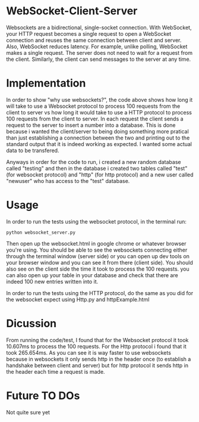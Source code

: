# WebSocket-Client-Server

Websockets are a bidirectional, single-socket connection. With WebSocket, your HTTP request becomes a single request to open a WebSocket connection and reuses the same connection between client and server. Also, WebSocket reduces latency. For example, unlike polling, WebSocket makes a single request. The server does not need to wait for a request from the client. Similarly, the client can send messages to the server at any time.

# Implementation 
In order to show "why use websockets?", the code above shows how long it will take to use a Websocket protocol to process 100 requests from the client to server vs how long it would take to use a HTTP protocol to process 100 requests from the client to server. In each request the client sends a request to the server to insert a number into a database. This is done because i wanted the client/server to being doing something more pratical than just establishing a connection between the two and printing out to the standard output that it is indeed working as expected. I wanted some actual data to be transfered.

Anyways in order for the code to run, i created a new random database called "testing" and then in the database i created two tables called "test" (for websocket protocol) and "http" (for http protocol) and a new user called "newuser" who has access to the "test" database. 

# Usage

In order to run the tests using the websocket protocol, in the terminal run:

```
python websocket_server.py
```

Then open up the websocket.html in google chrome or whatever browser you're using. You should be able to see the websockets connecting either through the terminal window (server side) or you can open up dev tools on your browser window and you can see it from there (client side). You should also see on the client side the time it took to process the 100 requests. you can also open up your table in your database and check that there are indeed 100 new entries written into it. 

In order to run the tests using the HTTP protocol, do the same as you did for the websocket expect using Http.py and httpExample.html

# Dicussion
From running the code/test, I found that for the Websocket protocol it took 10.607ms to process the 100 requests. For the Http protocol i found that it took 265.654ms. As you can see it is way faster to use websockets because in websockets it only sends http in the header once (to establish a handshake between client and server) but for http protocol it sends http in the header each time a request is made.

# Future TO DOs
Not quite sure yet

